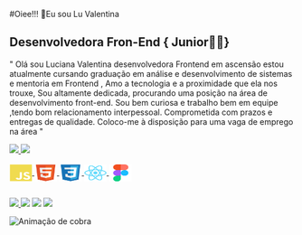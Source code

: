 #Oiee!!! 🖖Eu sou Lu Valentina 
## Desenvolvedora Fron-End  { Junior🧙‍♀️}  
<p>" Olá sou Luciana Valentina desenvolvedora Frontend em ascensão
estou atualmente cursando graduação em análise e 
desenvolvimento de sistemas e mentoria em Frontend ,
Amo a tecnologia e a proximidade que ela nos trouxe,
Sou altamente dedicada, procurando uma
posição na área de desenvolvimento
front-end. Sou bem curiosa e trabalho bem
em equipe ,tendo bom relacionamento interpessoal.
Comprometida com prazos e entregas
de qualidade. Coloco-me à disposição para uma
vaga de emprego na área "
  </p>
<div>
  <a href="https://github.com/luvalentinaa">
  <img height="180em" src="https://github-readme-stats.vercel.app/api?username=luvalentinaa&show_icons=true&theme=dark&include_all_commits=true&count_private=true"/>
  <img height="180em" src="https://github-readme-stats.vercel.app/api/top-langs/?username=luvalentinaa&layout=compact&langs_count=6&theme=dark"/>
</div>
<div style="display: inline_block"><br>
  <img align="center" alt="Js" height="30" width="40" src="https://raw.githubusercontent.com/devicons/devicon/master/icons/javascript/javascript-plain.svg ">
  <img align="center" alt="HTML" height="30" width="40" src="https://raw.githubusercontent.com/devicons/devicon/master/icons/html5/html5-original.svg ">
  <img align="center" alt="CSS" height="30" width="40" src="https://raw.githubusercontent.com/devicons/devicon/master/icons/css3/css3-original.svg ">
  <img align="center" alt="REACT" height="30" width="40" src="https://raw.githubusercontent.com/devicons/devicon/master/icons/react/react-original.svg">
  <img align="center" alt="REACT" height="30" width="40" src="https://raw.githubusercontent.com/devicons/devicon/master/icons/figma/figma-original.svg">

  
</div>
  
 ##
  
   <div>
    <a href = "https://drive.google.com/file/d/1S9q9JzYYRYQaZin8DoiweprE5G43fYkA/view?usp=sharing"  target="_blank">
      <img src="https://img.shields.io/badge/-Curriculum-orange"  target="_blank">
     </a>
  <a href="https://www.instagram.com/lu_valentinaa/" target="_blank"><img src="https://img.shields.io/badge/-Instagram-%23E4405F?style=for-the- badge&logo=instagram&logoColor=white" target="_blank"></a>
  <a href = "mailto:luvalentinaa29@gmail.com"><img src="https://img.shields.io/badge/-Gmail-red" destino ="_blank"></a>
  <a href="https://www.linkedin.com/in/luciana-valentina-3158b022b/" target="_blank"><img src="https://img.shields.io/badge/-LinkedIn-%230077B5?style= for-the-badge&logo=linkedin&logoColor=white" target="_blank"></a>
 
  ![Animação de cobra](https://github.com/devemdobro/devemdobro/blob/output/github-contribution-grid-snake.svg)

</div>
